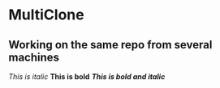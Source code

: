 # MultiClone

## Working on the same repo from several machines

*This is italic*
**This is bold**
***This is bold and italic***
